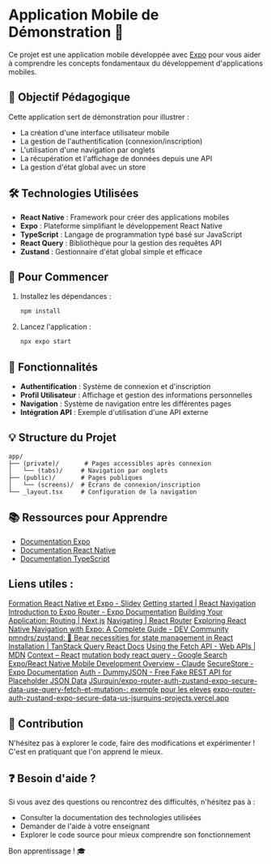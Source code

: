 # Application Mobile de Démonstration 📱

Ce projet est une application mobile développée avec [Expo](https://expo.dev) pour vous aider à comprendre les concepts fondamentaux du développement d'applications mobiles.

## 🎯 Objectif Pédagogique

Cette application sert de démonstration pour illustrer :

- La création d'une interface utilisateur mobile
- La gestion de l'authentification (connexion/inscription)
- L'utilisation d'une navigation par onglets
- La récupération et l'affichage de données depuis une API
- La gestion d'état global avec un store

## 🛠 Technologies Utilisées

- **React Native** : Framework pour créer des applications mobiles
- **Expo** : Plateforme simplifiant le développement React Native
- **TypeScript** : Langage de programmation typé basé sur JavaScript
- **React Query** : Bibliothèque pour la gestion des requêtes API
- **Zustand** : Gestionnaire d'état global simple et efficace

## 🚀 Pour Commencer

1. Installez les dépendances :

   ```bash
   npm install
   ```

2. Lancez l'application :
   ```bash
   npx expo start
   ```

## 📱 Fonctionnalités

- **Authentification** : Système de connexion et d'inscription
- **Profil Utilisateur** : Affichage et gestion des informations personnelles
- **Navigation** : Système de navigation entre les différentes pages
- **Intégration API** : Exemple d'utilisation d'une API externe

## 💡 Structure du Projet

```
app/
├── (private)/       # Pages accessibles après connexion
│   └── (tabs)/     # Navigation par onglets
├── (public)/       # Pages publiques
│   └── (screens)/  # Écrans de connexion/inscription
└── _layout.tsx     # Configuration de la navigation
```

## 📚 Ressources pour Apprendre

- [Documentation Expo](https://docs.expo.dev/)
- [Documentation React Native](https://reactnative.dev/)
- [Documentation TypeScript](https://www.typescriptlang.org/docs/)

## Liens utiles :

[Formation React Native et Expo - Slidev](https://react-native.andromed.fr/stockage-local)
[Getting started | React Navigation](https://reactnavigation.org/docs/getting-started)
[Introduction to Expo Router - Expo Documentation](https://docs.expo.dev/router/introduction/)
[Building Your Application: Routing | Next.js](https://nextjs.org/docs/pages/building-your-application/routing)
[Navigating | React Router](https://reactrouter.com/start/framework/navigating)
[Exploring React Native Navigation with Expo: A Complete Guide - DEV Community](https://dev.to/vrinch/exploring-react-native-navigation-with-expo-a-complete-guide-4o91)
[pmndrs/zustand: 🐻 Bear necessities for state management in React](https://github.com/pmndrs/zustand)
[Installation | TanStack Query React Docs](https://tanstack.com/query/latest/docs/framework/react/installation)
[Using the Fetch API - Web APIs | MDN](https://developer.mozilla.org/en-US/docs/Web/API/Fetch_API/Using_Fetch)
[Context – React](https://legacy.reactjs.org/docs/context.html)
[mutation body react query - Google Search](https://www.google.com/search?q=mutation+body+react+query&rlz=1C5CHFA_enFR1027FR1027&ie=UTF-8)
[Expo/React Native Mobile Development Overview - Claude](https://claude.ai/chat/83d1c5b3-e186-4862-9ffe-d0f8656d8a41)
[SecureStore - Expo Documentation](https://docs.expo.dev/versions/latest/sdk/securestore/)
[Auth - DummyJSON - Free Fake REST API for Placeholder JSON Data](https://dummyjson.com/docs/auth)
[JSurquin/expo-router-auth-zustand-expo-secure-data-use-query-fetch-et-mutation-: exemple pour les eleves](https://github.com/JSurquin/expo-router-auth-zustand-expo-secure-data-use-query-fetch-et-mutation-)
[expo-router-auth-zustand-expo-secure-data-us-jsurquins-projects.vercel.app](https://expo-router-auth-zustand-expo-secure-data-us-jsurquins-projects.vercel.app/login)

## 🤝 Contribution

N'hésitez pas à explorer le code, faire des modifications et expérimenter ! C'est en pratiquant que l'on apprend le mieux.

## ❓ Besoin d'aide ?

Si vous avez des questions ou rencontrez des difficultés, n'hésitez pas à :

- Consulter la documentation des technologies utilisées
- Demander de l'aide à votre enseignant
- Explorer le code source pour mieux comprendre son fonctionnement

Bon apprentissage ! 🎓
